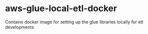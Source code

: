 # aws-glue-local-etl-docker
Contains docker image for setting up the glue libraries locally for etl developments
